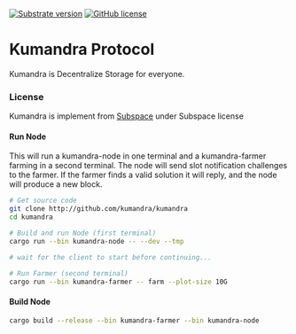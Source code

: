[![Substrate version](https://img.shields.io/badge/Substrate-3.0.0-blue?logo=Parity%20Substrate)](https://substrate.dev/) [![GitHub license](https://img.shields.io/badge/license-GPL3%2FApache2-blue)](#LICENSE)

# Kumandra Protocol
Kumandra is Decentralize Storage for everyone.

### License

Kumandra is implement from [Subspace](https://github.com/subspace/subspace) under Subspace license


#### Run Node

This will run a kumandra-node in one terminal and a kumandra-farmer farming in a second terminal.
The node will send slot notification challenges to the farmer.
If the farmer finds a valid solution it will reply, and the node will produce a new block.

```bash
# Get source code
git clone http://github.com/kumandra/kumandra
cd kumandra

# Build and run Node (first terminal)
cargo run --bin kumandra-node -- --dev --tmp

# wait for the client to start before continuing...

# Run Farmer (second terminal)
cargo run --bin kumandra-farmer -- farm --plot-size 10G
```

#### Build Node

```bash
cargo build --release --bin kumandra-farmer --bin kumandra-node
